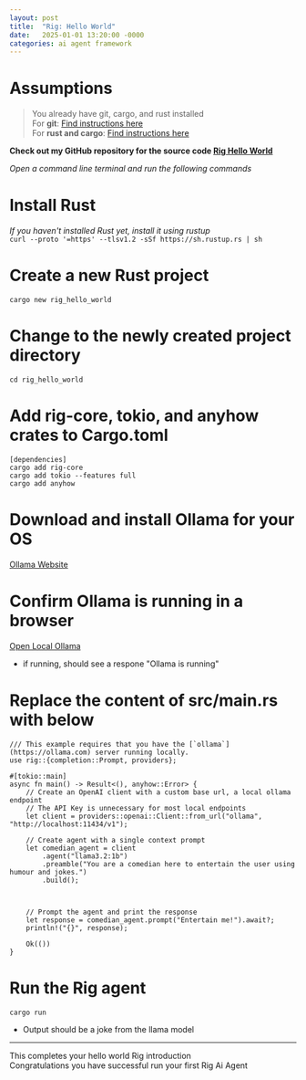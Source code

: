 ```yaml
---
layout: post
title:  "Rig: Hello World"
date:   2025-01-01 13:20:00 -0000
categories: ai agent framework
---
```


# Assumptions<br/>
> You already have git, cargo, and rust installed<br/>
> For **git**: [Find instructions here](https://github.com/git-guides/install-git)<br/>
> For **rust and cargo**: [Find instructions here](https://www.rust-lang.org/tools/install)

**Check out my GitHub repository for the source code [Rig Hello World](https://github.com/wale-e/rig_hello_world)**  

*Open a command line terminal and run the following commands*

# Install Rust
*If you haven't installed Rust yet, install it using rustup*  
`curl --proto '=https' --tlsv1.2 -sSf https://sh.rustup.rs | sh`

# Create a new Rust project
`cargo new rig_hello_world`

# Change to the newly created project directory
`cd rig_hello_world`

# Add rig-core, tokio, and anyhow crates to Cargo.toml
```
[dependencies]
cargo add rig-core
cargo add tokio --features full
cargo add anyhow
```

# Download and install Ollama for your OS
[Ollama Website](https://ollama.com/)

# Confirm Ollama is running in a browser
[Open Local Ollama](http://localhost:11434/)
- if running, should see a respone "Ollama is running"

# Replace the content of src/main.rs with below
```
/// This example requires that you have the [`ollama`](https://ollama.com) server running locally.
use rig::{completion::Prompt, providers};

#[tokio::main]
async fn main() -> Result<(), anyhow::Error> {
    // Create an OpenAI client with a custom base url, a local ollama endpoint
    // The API Key is unnecessary for most local endpoints
    let client = providers::openai::Client::from_url("ollama", "http://localhost:11434/v1");

    // Create agent with a single context prompt
    let comedian_agent = client
        .agent("llama3.2:1b")
        .preamble("You are a comedian here to entertain the user using humour and jokes.")
        .build();



    // Prompt the agent and print the response
    let response = comedian_agent.prompt("Entertain me!").await?;
    println!("{}", response);

    Ok(())
}
```

# Run the Rig agent
`cargo run`  

* Output should be a joke from the llama model

---
This completes your hello world Rig introduction<br/> 
Congratulations you have successful run your first Rig Ai Agent 

